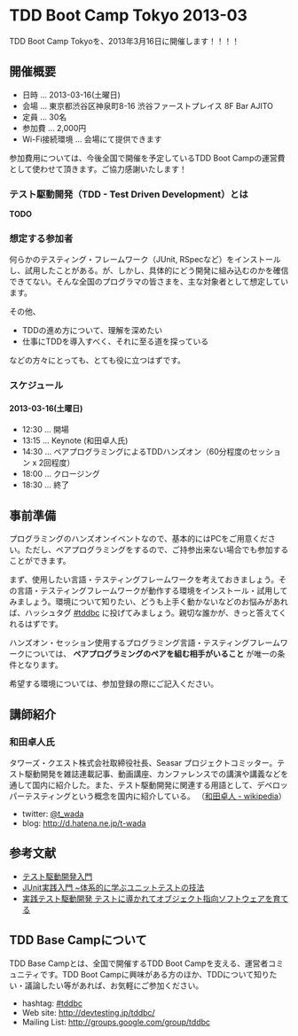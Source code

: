 # TDD Boot Camp Tokyo 2013-03

TDD Boot Camp Tokyoを、2013年3月16日に開催します！！！！

## 開催概要

* 日時 … 2013-03-16(土曜日) 
* 会場 … 東京都渋谷区神泉町8-16 渋谷ファーストプレイス 8F Bar AJITO
* 定員 … 30名
* 参加費 … 2,000円
* Wi-Fi接続環境 … 会場にて提供できます

参加費用については、今後全国で開催を予定しているTDD Boot Campの運営費として使わせて頂きます。ご協力感謝いたします！

### テスト駆動開発（TDD - Test Driven Development）とは

**TODO**

### 想定する参加者

何らかのテスティング・フレームワーク（JUnit, RSpecなど）をインストールし、試用したことがある。が、しかし、具体的にどう開発に組み込むのかを確信できてない。そんな全国のプログラマの皆さまを、主な対象者として想定しています。

その他、

* TDDの進め方について、理解を深めたい
* 仕事にTDDを導入すべく、それに至る道を探っている

などの方々にとっても、とても役に立つはずです。

### スケジュール

#### 2013-03-16(土曜日)

* 12:30 … 開場
* 13:15 … Keynote (和田卓人氏)
* 14:30 … ペアプログラミングによるTDDハンズオン（60分程度のセッション x 2回程度）
* 18:00 … クロージング
* 18:30 … 終了

## 事前準備

プログラミングのハンズオンイベントなので、基本的にはPCをご用意ください。ただし、ペアプログラミングをするので、ご持参出来ない場合でも参加することができます。

まず、使用したい言語・テスティングフレームワークを考えておきましょう。その言語・テスティングフレームワークが動作する環境をインストール・試用してみましょう。環境について知りたい、どうも上手く動かないなどのお悩みがあれば、ハッシュタグ [#tddbc](https://twitter.com/search?q=%23tddbc) に投げてみましょう。親切な誰かが、きっと答えてくれるはずです。

ハンズオン・セッション使用するプログラミング言語・テスティングフレームワークについては、 **ペアプログラミングのペアを組む相手がいること** が唯一の条件となります。

希望する環境については、参加登録の際にご記入ください。

## 講師紹介

### 和田卓人氏

タワーズ・クエスト株式会社取締役社長、Seasar プロジェクトコミッター。テスト駆動開発を雑誌連載記事、動画講座、カンファレンスでの講演や講義などを通して国内に紹介した。また、テスト駆動開発に関連する用語として、デベロッパーテスティングという概念を国内に紹介している。
（[和田卓人 - wikipedia](http://ja.wikipedia.org/wiki/%E5%92%8C%E7%94%B0%E5%8D%93%E4%BA%BA)）

* twitter: [@t_wada](https://twitter.com/t_wada)
* blog: <http://d.hatena.ne.jp/t-wada>

## 参考文献

* [テスト駆動開発入門](http://www.amazon.co.jp/%E3%83%86%E3%82%B9%E3%83%88%E9%A7%86%E5%8B%95%E9%96%8B%E7%99%BA%E5%85%A5%E9%96%80-%E3%82%B1%E3%83%B3%E3%83%88-%E3%83%99%E3%83%83%E3%82%AF/dp/4894717115)
* [JUnit実践入門 ~体系的に学ぶユニットテストの技法](http://www.amazon.co.jp/JUnit%E5%AE%9F%E8%B7%B5%E5%85%A5%E9%96%80-~%E4%BD%93%E7%B3%BB%E7%9A%84%E3%81%AB%E5%AD%A6%E3%81%B6%E3%83%A6%E3%83%8B%E3%83%83%E3%83%88%E3%83%86%E3%82%B9%E3%83%88%E3%81%AE%E6%8A%80%E6%B3%95-WEB-PRESS-plus/dp/477415377X)
* [実践テスト駆動開発 テストに導かれてオブジェクト指向ソフトウェアを育てる](http://www.amazon.co.jp/%E5%AE%9F%E8%B7%B5%E3%83%86%E3%82%B9%E3%83%88%E9%A7%86%E5%8B%95%E9%96%8B%E7%99%BA-%E3%83%86%E3%82%B9%E3%83%88%E3%81%AB%E5%B0%8E%E3%81%8B%E3%82%8C%E3%81%A6%E3%82%AA%E3%83%96%E3%82%B8%E3%82%A7%E3%82%AF%E3%83%88%E6%8C%87%E5%90%91%E3%82%BD%E3%83%95%E3%83%88%E3%82%A6%E3%82%A7%E3%82%A2%E3%82%92%E8%82%B2%E3%81%A6%E3%82%8B-Object-Oriented-SELECTION/dp/4798124583)

## TDD Base Campについて

TDD Base Campとは、全国で開催するTDD Boot Campを支える、運営者コミュニティです。TDD Boot Campに興味がある方のほか、TDDについて知りたい・議論したい等があれば、お気軽にご参加ください。

* hashtag: [#tddbc](https://twitter.com/search?q=%23tddbc)
* Web site: <http://devtesting.jp/tddbc/>
* Mailing List: <http://groups.google.com/group/tddbc>

